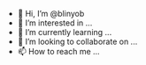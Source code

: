 - 👋 Hi, I’m @blinyob
- 👀 I’m interested in ...
- 🌱 I’m currently learning ...
- 💞️ I’m looking to collaborate on ...
- 📫 How to reach me ...

<!---
blinyob/blinyob is a ✨ special ✨ repository because its `README.md` (this file) appears on your GitHub profile.
You can click the Preview link to take a look at your changes.
--->
